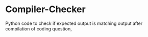 # Compiler-Checker
Python code to check if expected output is matching output after compilation of coding question,
